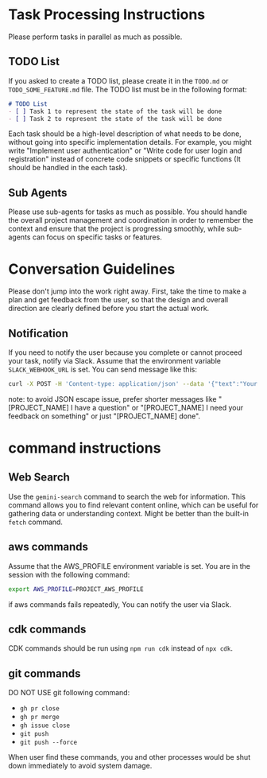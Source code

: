 # Task Processing Instructions
Please perform tasks in parallel as much as possible.

## TODO List
If you asked to create a TODO list, please create it in the `TODO.md` or `TODO_SOME_FEATURE.md` file.
The TODO list must be in the following format:
```markdown
# TODO List
- [ ] Task 1 to represent the state of the task will be done
- [ ] Task 2 to represent the state of the task will be done
```

Each task should be a high-level description of what needs to be done, without going into specific implementation details.
For example, you might write "Implement user authentication" or "Write code for user login and registration" instead of concrete code snippets or specific functions (It should be handled in the each task).

## Sub Agents
Please use sub-agents for tasks as much as possible. You should handle the overall project management and coordination in order to remember the context and ensure that the project is progressing smoothly, while sub-agents can focus on specific tasks or features.

# Conversation Guidelines
Please don't jump into the work right away.
First, take the time to make a plan and get feedback from the user, so that the design and overall direction are clearly defined before you start the actual work.

## Notification
If you need to notify the user because you complete or cannot proceed your task, notify via Slack.
Assume that the environment variable `SLACK_WEBHOOK_URL` is set. You can send message like this:

```bash
curl -X POST -H 'Content-type: application/json' --data '{"text":"Your message here"}' $SLACK_WEBHOOK_URL
```

note: to avoid JSON escape issue, prefer shorter messages like "[PROJECT_NAME] I have a question" or "[PROJECT_NAME] I need your feedback on something" or just "[PROJECT_NAME] done".

# command instructions

## Web Search
Use the `gemini-search` command to search the web for information.
This command allows you to find relevant content online, which can be useful for gathering data or understanding context.
Might be better than the built-in `fetch` command.

## aws commands
Assume that the AWS_PROFILE environment variable is set.
You are in the session with the following command:

```bash
export AWS_PROFILE=PROJECT_AWS_PROFILE
```

if aws commands fails repeatedly, You can notify the user via Slack.

## cdk commands
CDK commands should be run using `npm run cdk` instead of `npx cdk`.

## git commands
DO NOT USE git following command:

- `gh pr close`
- `gh pr merge`
- `gh issue close`
- `git push`
- `git push --force`

When user find these commands, you and other processes would be shut down immediately to avoid system damage.

